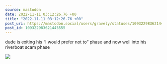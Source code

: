 ```yaml
---
source: mastodon
date: 2022-11-11 03:12:26.76 +00
title: "2022-11-11 03:12:26.76 +00"
post_uri: https://mastodon.social/users/gravely/statuses/109322983621445555
post_id: 109322983621445555
---
```

dude is exiting his “I would prefer not to” phase and now well into his riverboat scam phase


![](/images/109322983540022238.jpg)

